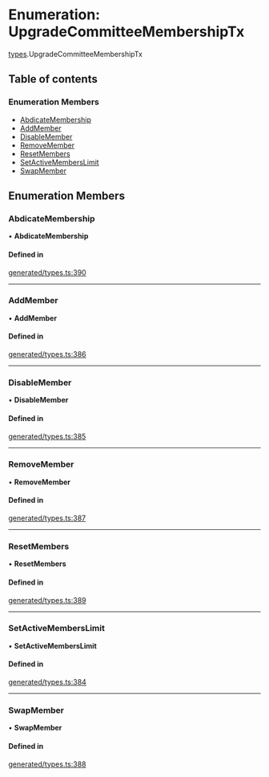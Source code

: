 # Enumeration: UpgradeCommitteeMembershipTx

[types](../wiki/types).UpgradeCommitteeMembershipTx

## Table of contents

### Enumeration Members

- [AbdicateMembership](../wiki/types.UpgradeCommitteeMembershipTx#abdicatemembership)
- [AddMember](../wiki/types.UpgradeCommitteeMembershipTx#addmember)
- [DisableMember](../wiki/types.UpgradeCommitteeMembershipTx#disablemember)
- [RemoveMember](../wiki/types.UpgradeCommitteeMembershipTx#removemember)
- [ResetMembers](../wiki/types.UpgradeCommitteeMembershipTx#resetmembers)
- [SetActiveMembersLimit](../wiki/types.UpgradeCommitteeMembershipTx#setactivememberslimit)
- [SwapMember](../wiki/types.UpgradeCommitteeMembershipTx#swapmember)

## Enumeration Members

### AbdicateMembership

• **AbdicateMembership**

#### Defined in

[generated/types.ts:390](https://github.com/PolymathNetwork/polymesh-sdk/blob/c6fe1be3/src/generated/types.ts#L390)

___

### AddMember

• **AddMember**

#### Defined in

[generated/types.ts:386](https://github.com/PolymathNetwork/polymesh-sdk/blob/c6fe1be3/src/generated/types.ts#L386)

___

### DisableMember

• **DisableMember**

#### Defined in

[generated/types.ts:385](https://github.com/PolymathNetwork/polymesh-sdk/blob/c6fe1be3/src/generated/types.ts#L385)

___

### RemoveMember

• **RemoveMember**

#### Defined in

[generated/types.ts:387](https://github.com/PolymathNetwork/polymesh-sdk/blob/c6fe1be3/src/generated/types.ts#L387)

___

### ResetMembers

• **ResetMembers**

#### Defined in

[generated/types.ts:389](https://github.com/PolymathNetwork/polymesh-sdk/blob/c6fe1be3/src/generated/types.ts#L389)

___

### SetActiveMembersLimit

• **SetActiveMembersLimit**

#### Defined in

[generated/types.ts:384](https://github.com/PolymathNetwork/polymesh-sdk/blob/c6fe1be3/src/generated/types.ts#L384)

___

### SwapMember

• **SwapMember**

#### Defined in

[generated/types.ts:388](https://github.com/PolymathNetwork/polymesh-sdk/blob/c6fe1be3/src/generated/types.ts#L388)
